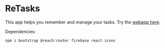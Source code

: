 # ReTasks

This app helps you remember and manage your tasks. Try the [webapp here](
https://retasks.netlify.app).

Dependencies:
```js
npm i bootstrap @reach/router firebase react-icons
```
